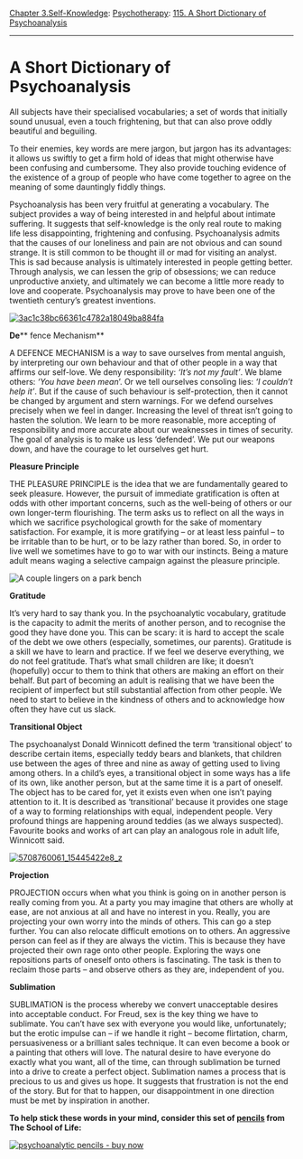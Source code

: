 [Chapter 3.Self-Knowledge](https://www.theschooloflife.com/thebookoflife/category/self-knowledge/): [Psychotherapy](https://www.theschooloflife.com/thebookoflife/category/leisure/psychotherapy/): [115. A Short Dictionary of Psychoanalysis](https://www.theschooloflife.com/thebookoflife/a-short-dictionary-of-psychoanalysis/)

* * *

# A Short Dictionary of Psychoanalysis

All subjects have their specialised vocabularies; a set of words that initially sound unusual, even a touch frightening, but that can also prove oddly beautiful and beguiling.

To their enemies, key words are mere jargon, but jargon has its advantages: it allows us swiftly to get a firm hold of ideas that might otherwise have been confusing and cumbersome. They also provide touching evidence of the existence of a group of people who have come together to agree on the meaning of some dauntingly fiddly things.

Psychoanalysis has been very fruitful at generating a vocabulary. The subject provides a way of being interested in and helpful about intimate suffering. It suggests that self-knowledge is the only real route to making life less disappointing, frightening and confusing. Psychoanalysis admits that the causes of our loneliness and pain are not obvious and can sound strange. It is still common to be thought ill or mad for visiting an analyst. This is sad because analysis is ultimately interested in people getting better. Through analysis, we can lessen the grip of obsessions; we can reduce unproductive anxiety, and ultimately we can become a little more ready to love and cooperate. Psychoanalysis may prove to have been one of the twentieth century’s greatest inventions.

[![3ac1c38bc66361c4782a18049ba884fa](https://www.theschooloflife.com/thebookoflife/wp-content/uploads/2014/10/3ac1c38bc66361c4782a18049ba884fa.jpg)](http://www.thebookoflife.org/wp-content/uploads/2014/10/3ac1c38bc66361c4782a18049ba884fa.jpg)

**De**** fence Mechanism**

A DEFENCE MECHANISM is a way to save ourselves from mental anguish, by interpreting our own behaviour and that of other people in a way that affirms our self-love. We deny responsibility: _‘It’s not my fault’_. We blame others: _‘You have been mean_’. Or we tell ourselves consoling lies: _‘I couldn’t help it’_. But if the cause of such behaviour is self-protection, then it cannot be changed by argument and stern warnings. For we defend ourselves precisely when we feel in danger. Increasing the level of threat isn’t going to hasten the solution. We learn to be more reasonable, more accepting of responsibility and more accurate about our weaknesses in times of security. The goal of analysis is to make us less ‘defended’. We put our weapons down, and have the courage to let ourselves get hurt.

**Pleasure Principle**

THE PLEASURE PRINCIPLE is the idea that we are fundamentally geared to seek pleasure. However, the pursuit of immediate gratification is often at odds with other important concerns, such as the well-being of others or our own longer-term flourishing. The term asks us to reflect on all the ways in which we sacrifice psychological growth for the sake of momentary satisfaction. For example, it is more gratifying – or at least less painful – to be irritable than to be hurt, or to be lazy rather than bored. So, in order to live well we sometimes have to go to war with our instincts. Being a mature adult means waging a selective campaign against the pleasure principle.

![A couple lingers on a park bench](https://www.theschooloflife.com/thebookoflife/wp-content/uploads/2014/09/bench.jpeg)

**Gratitude&nbsp;**

It’s very hard to say thank you. In the psychoanalytic vocabulary, gratitude is the capacity to admit the merits of another person, and to recognise the good they have done you. This can be scary: it is hard to accept the scale of the debt we owe others (especially, sometimes, our parents). Gratitude is a skill we have to learn and practice. If we feel we deserve everything, we do not feel gratitude. That’s what small children are like; it doesn’t (hopefully) occur to them to think that others are making an effort on their behalf. But part of becoming an adult is realising that we have been the recipient of imperfect but still substantial affection from other people. We need to start to believe in the kindness of others and to acknowledge how often they have cut us slack.

**Transitional Object**

The psychoanalyst Donald Winnicott defined the term ‘transitional object’ to describe certain items, especially teddy bears and blankets, that children use between the ages of three and nine as away of getting used to living among others. In a child’s eyes, a transitional object in some ways has a life of its own, like another person, but at the same time it is a part of oneself. The object has to be cared for, yet it exists even when one isn’t paying attention to it. It is described as ‘transitional’ because it provides one stage of a way to forming relationships with equal, independent people. Very profound things are happening around teddies (as we always suspected). Favourite books and works of art can play an analogous role in adult life, Winnicott said.

[![5708760061_15445422e8_z](https://www.theschooloflife.com/thebookoflife/wp-content/uploads/2014/10/5708760061_15445422e8_z.jpg)](http://www.thebookoflife.org/wp-content/uploads/2014/10/5708760061_15445422e8_z.jpg)

**Projection**

PROJECTION occurs when what you think is going on in another person is really coming from you. At a party you may imagine that others are wholly at ease, are not anxious at all and have no interest in you. Really, you are projecting your own worry into the minds of others. This can go a step further. You can also relocate difficult emotions on to others. An aggressive person can feel as if they are always the victim. This is because they have projected their own rage onto other people. Exploring the ways one repositions parts of oneself onto others is fascinating. The task is then to reclaim those parts – and observe others as they are, independent of you.

**Sublimation**

SUBLIMATION is the process whereby we convert unacceptable desires into acceptable conduct. For Freud, sex is the key thing we have to sublimate. You can’t have sex with everyone you would like, unfortunately; but the erotic impulse can – if we handle it right – become flirtation, charm, persuasiveness or a brilliant sales technique. It can even become a book or a painting that others will love. The natural desire to have everyone do exactly what you want, all of the time, can through sublimation be turned into a drive to create a perfect object. Sublimation names a process that is precious to us and gives us hope. It suggests that frustration is not the end of the story. But for that to happen, our disappointment in one direction must be met by inspiration in another.

**To help stick these words in your mind, consider this set of [pencils](https://www.theschooloflife.com/shop/catalog/product/view/id/5870/s/keyword-pencil-set-psychoanalytic/category/37/?utm_source=TBOL%20bottom%20banner%20-%20a%20short%20dictionary%20of%20psychoanalysis%20-%20pencil%20set%20psychoanalytic&utm_campaign=TBOL%20bottom%20banner%20-%20a%20short%20dictionary%20of%20psychoanalysis%20-%20pencil%20set%20psychoanalytic&utm_content=TBOL%20bottom%20banner%20-%20a%20short%20dictionary%20of%20psychoanalysis%20-%20pencil%20set%20psychoanalytic) from The School of Life:**

[![](https://www.theschooloflife.com/thebookoflife/wp-content/uploads/2014/10/Psychoanalytic-Keyword-Pencil-Set-3.jpg "psychoanalytic pencils - buy now")](https://www.theschooloflife.com/shop/catalog/product/view/id/5870/s/keyword-pencil-set-psychoanalytic/category/37/?utm_source=TBOL%20bottom%20banner%20-%20a%20short%20dictionary%20of%20psychoanalysis%20-%20pencil%20set%20psychoanalytic&utm_campaign=TBOL%20bottom%20banner%20-%20a%20short%20dictionary%20of%20psychoanalysis%20-%20pencil%20set%20psychoanalytic&utm_content=TBOL%20bottom%20banner%20-%20a%20short%20dictionary%20of%20psychoanalysis%20-%20pencil%20set%20psychoanalytic)
